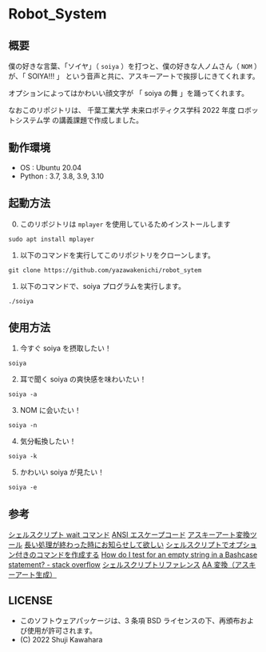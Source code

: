 # Robot_System
## 概要
僕の好きな言葉、「ソイヤ」（ `soiya` ）を打つと、僕の好きな人ノムさん（ `NOM` ）が、「 SOIYA!!! 」 という音声と共に、アスキーアートで挨拶しにきてくれます。

オプションによってはかわいい顔文字が 「 soiya の舞 」を踊ってくれます。

なおこのリポジトリは、 千葉工業大学 未来ロボティクス学科 2022 年度 ロボットシステム学 の講義課題で作成しました。

## 動作環境
- OS : Ubuntu 20.04
- Python : 3.7, 3.8, 3.9, 3.10

## 起動方法
0. このリポジトリは `mplayer` を使用しているためインストールします
```
sudo apt install mplayer
```
1. 以下のコマンドを実行してこのリポジトリをクローンします。
```
git clone https://github.com/yazawakenichi/robot_sytem
```
1. 以下のコマンドで、soiya プログラムを実行します。
```
./soiya
```

## 使用方法
1. 今すぐ soiya を摂取したい！
  ```
  soiya
  ```

2. 耳で聞く soiya の爽快感を味わいたい！
  ```
  soiya -a
  ```

3. NOM に会いたい！
  ```
  soiya -n
  ```

4. 気分転換したい！
  ```
  soiya -k
  ```

5. かわいい soiya が見たい！
  ```
  soiya -e
  ```

## 参考
[シェルスクリプト wait コマンド](https://qiita.com/blueskyarea/items/f07466393ccb5efb3dc5	)
[ANSI エスケープコード](https://www.mm2d.net/main/prog/c/console-02.html)
[アスキーアート変換ツール](https://ktpcschool.com/imageToAscii/A)
[長い処理が終わった時にお知らせして欲しい](https://qiita.com/wakaba130/items/3951e4a4cc35f268f452)
[シェルスクリプトでオプション付きのコマンドを作成する](https://qiita.com/Esfahan/items/e88bb806c7ca1dc8b758)
[How do I test for an empty string in a Bashcase statement? - stack overflow](https://stackoverflow.com/questions/17575392/how-do-i-test-for-an-empty-string-in-a-bash-case-statement/17575693)
[シェルスクリプトリファレンス](https://shellscript.sunone.me/parameter.html#%E5%BC%95%E6%95%B0%E3%82%92%E4%BD%BF%E7%94%A8%E3%81%97%E3%81%9F%E3%82%B7%E3%82%A7%E3%83%AB%E3%82%B9%E3%82%AF%E3%83%AA%E3%83%97%E3%83%88)
[AA 変換（アスキーアート生成）](https://tool-taro.com/image_to_ascii/)

## LICENSE

* このソフトウェアパッケージは、3 条項 BSD ライセンスの下、再頒布および使用が許可されます。
* (C) 2022 Shuji Kawahara


